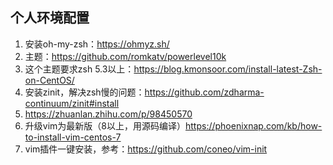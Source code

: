 ## 个人环境配置

1. 安装oh-my-zsh：https://ohmyz.sh/
2. 主题：https://github.com/romkatv/powerlevel10k
3. 这个主题要求zsh 5.3以上：https://blog.kmonsoor.com/install-latest-Zsh-on-CentOS/
4. 安装zinit，解决zsh慢的问题：https://github.com/zdharma-continuum/zinit#install
5. https://zhuanlan.zhihu.com/p/98450570
6.  升级vim为最新版（8以上，用源码编译）https://phoenixnap.com/kb/how-to-install-vim-centos-7
7. vim插件一键安装，参考：https://github.com/coneo/vim-init


